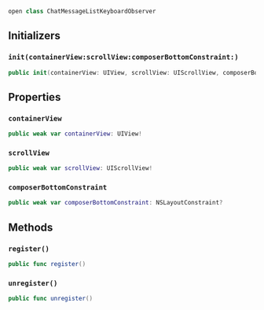 
``` swift
open class ChatMessageListKeyboardObserver 
```

## Initializers

### `init(containerView:scrollView:composerBottomConstraint:)`

``` swift
public init(containerView: UIView, scrollView: UIScrollView, composerBottomConstraint: NSLayoutConstraint?) 
```

## Properties

### `containerView`

``` swift
public weak var containerView: UIView!
```

### `scrollView`

``` swift
public weak var scrollView: UIScrollView!
```

### `composerBottomConstraint`

``` swift
public weak var composerBottomConstraint: NSLayoutConstraint?
```

## Methods

### `register()`

``` swift
public func register() 
```

### `unregister()`

``` swift
public func unregister() 
```
